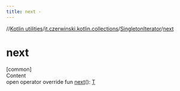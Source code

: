 ```yaml
---
title: next -
---
```

//[Kotlin utilities](../../index.html)/[it.czerwinski.kotlin.collections](../index.html)/[SingletonIterator](index.html)/[next](next.html)



# next  
[common]  
Content  
open operator override fun [next](next.html)(): [T](index.html)  



